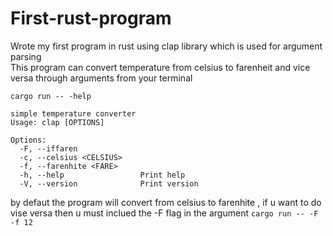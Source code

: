 # First-rust-program
Wrote my first program in rust using clap library which is used for argument parsing </br>
This program can convert temperature from celsius to farenheit and vice versa through arguments from your terminal<br>

`cargo run -- -help `
```
simple temperature converter
Usage: clap [OPTIONS]

Options:
  -F, --iffaren              
  -c, --celsius <CELSIUS>  
  -f, --farenhite <FARE>          
  -h, --help                 Print help
  -V, --version              Print version

```
by defaut the program will convert from celsius to  farenhite , if u want to do vise versa then u must inclued the -F flag in the argument
`cargo run -- -F -f 12`
